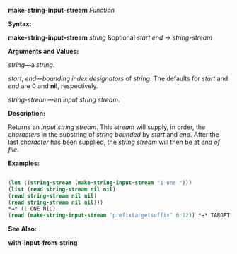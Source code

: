 **make-string-input-stream** *Function* 



**Syntax:** 



**make-string-input-stream** *string* &amp;optional *start end → string-stream* 



**Arguments and Values:** 



*string*—a *string*. 



*start*, *end*—*bounding index designators* of *string*. The defaults for *start* and *end* are 0 and **nil**, respectively. 



*string-stream*—an *input string stream*. 



**Description:** 



Returns an *input string stream*. This *stream* will supply, in order, the *characters* in the substring of *string bounded* by *start* and *end*. After the last *character* has been supplied, the *string stream* will then be at *end of file*. 



**Examples:**
```lisp
 
(let ((string-stream (make-string-input-stream "1 one "))) 
(list (read string-stream nil nil) 
(read string-stream nil nil) 
(read string-stream nil nil))) 
*→* (1 ONE NIL) 
(read (make-string-input-stream "prefixtargetsuffix" 6 12)) *→* TARGET 

```
**See Also:** 



**with-input-from-string** 




